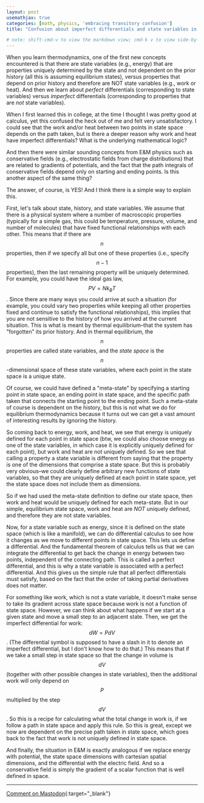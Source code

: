```yaml
---
layout: post
usemathjax: true
categories: [math, physics, 'embracing transitory confusion']
title: "Confusion about imperfect differentials and state variables in thermodynamics"

# note: shift-cmd-v to view the markdown view; cmd-k v to view side-by-side, then can do 'toggle preview locking' command in the 3 dots in the preview tab
---
```


When you learn thermodynamics, one of the first new concepts encountered is that there are state variables (e.g., energy) that are properties uniquely determined by the state and not dependent on the prior history (all this is assuming equilibrium states), versus properties that depend on prior history and therefore are NOT state variables (e.g., work or heat). And then we learn about *perfect* differentials (corresponding to state variables) versus *imperfect* differentials (corresponding to properties that are *not* state variables).

When I first learned this in college, at the time I thought I was pretty good at calculus, yet this confused the heck out of me and felt very unsatisfactory. I could see that the work and/or heat between two points in state space depends on the path taken, but is there a deeper reason why work and heat have imperfect differentials? What is the underlying mathematical logic?

And then there were similar sounding concepts from E&M physics such as conservative fields (e.g., electrostatic fields from charge distributions) that are related to gradients of potentials, and the fact that the path integrals of conservative fields depend only on starting and ending points. Is this another aspect of the same thing?

The answer, of course, is YES! And I think there is a simple way to explain this.

First, let's talk about state, history, and state variables. We assume that there is a physical system where a number of macroscopic properties (typically for a simple gas, this could be temperature, pressure, volume, and number of molecules) that have fixed functional relationships with each other. This means that if there are $$n$$ properties, then if we specify all but one of these properties (i.e., specify $$n-1$$ properties), then the last remaining property will be uniquely determined. For example, you could have the ideal gas law, $$PV=N k_B T$$. Since there are many ways you could arrive at such a situation (for example, you could vary two properties while keeping all other properties fixed and continue to satisfy the functional relationships), this implies that you are not sensitive to the history of how you arrived at the current situation. This is what is meant by thermal equilibrium–that the system has "forgotten" its prior history. And in thermal equilibrium, the $$n$$ properties are called state variables, and the *state space* is the $$n$$-dimensional space of these state variables, where each point in the state space is a unique state.

Of course, we could have defined a "meta-state" by specifying a starting point in state space, an ending point in state space, and the specific path taken that connects the starting point to the ending point. Such a meta-state of course is dependent on the history, but this is not what we do for equilibrium thermodynamics because it turns out we can get a vast amount of interesting results by ignoring the history.

So coming back to energy, work, and heat, we see that energy is uniquely defined for each point in state space (btw, we could also choose energy as one of the state variables, in which case it is explicitly uniquely defined for each point), but work and heat are not uniquely defined. So we see that calling a property a state variable is different from saying that the property is one of the dimensions that comprise a state space. But this is probably very obvious–we could clearly define arbitrary new functions of state variables, so that they are uniquely defined at each point in state space, yet the state space does not include them as dimensions.

So if we had used the meta-state definition to define our state space, then work and heat would be uniquely defined for each meta-state. But in our simple, equilibrium state space, work and heat are *NOT* uniquely defined, and therefore they are not state variables.

Now, for a state variable such as energy, since it is defined on the state space (which is like a manifold), we can do differential calculus to see how it changes as we move to different points in state space. This lets us define a differential. And the fundamental theorem of calculus tells us that we can integrate the differential to get back the change in energy between two points, independent of the connecting path. This is called a perfect differential, and this is why a state variable is associated with a perfect differential. And this gives us the simple rule that all perfect differentials must satisfy, based on the fact that the order of taking partial derivatives does not matter.

For something like work, which is not a state variable, it doesn't make sense to take its gradient across state space because work is not a function of state space. However, we can think about what happens if we start at a given state and move a small step to an adjacent state. Then, we get the imperfect differential for work: $$dW = P dV$$. (The differential symbol is supposed to have a slash in it to denote an imperfect differential, but I don't know how to do that.) This means that if we take a small step in state space so that the change in volume is $$dV$$ (together with other possible changes in state variables), then the additional work will only depend on $$P$$ multiplied by the step $$dV$$. So this is a recipe for calculating what the total change in work is, if we follow a path in state space and apply this rule. So this is great, except we now are dependent on the precise path taken in state space, which goes back to the fact that work is not uniquely defined in state space.

And finally, the situation in E&M is exactly analogous if we replace energy with potential, the state space dimensions with cartesian spatial dimensions, and the differential with the electric field. And so a conservative field is simply the gradient of a scalar function that is well defined in space.


---

[Comment on Mastodon](https://hachyderm.io/@Sunfishstanford/109624369727398121){:target="_blank"}
